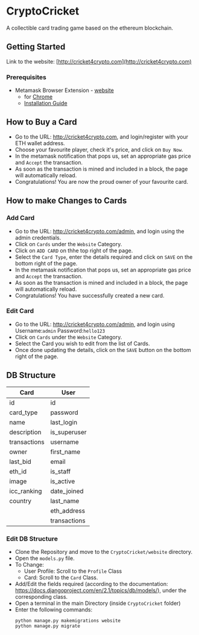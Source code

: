 # CryptoCricket

A collectible card trading game based on the ethereum blockchain.

## Getting Started

Link to the website: [http://cricket4crypto.com](http://cricket4crypto.com)

### Prerequisites

- Metamask Browser Extension \- [website](https://metamask.io/)
  - for [Chrome](https://chrome.google.com/webstore/detail/metamask/nkbihfbeogaeaoehlefnkodbefgpgknn?hl=en)
  - [Installation Guide](https://medium.com/@mail.bahurudeen/setup-a-metamask-ethereum-wallet-and-use-it-to-send-and-receive-ether-4f3b99360e4f)

## How to Buy a Card
* Go to the URL: http://cricket4crypto.com, and login/register with your ETH wallet address.
* Choose your favourite player, check it's price, and click on `Buy Now`.
* In the metamask notification that pops us, set an appropriate gas price and `Accept` the transaction.
* As soon as the transaction is mined and included in a block, the page will automatically reload.
* Congratulations! You are now the proud owner of your favourite card.
  
## How to make Changes to Cards

### Add Card
* Go to the URL: http://cricket4crypto.com/admin, and login using the admin credentials.
* Click on `Cards` under the `Website` Category.
* Click on `ADD CARD` on thhe top right of the page.
* Select the `Card Type`, enter the details required and click on `SAVE` on the bottom right of the page.
* In the metamask notification that pops us, set an appropriate gas price and `Accept` the transaction.
* As soon as the transaction is mined and included in a block, the page will automatically reload.
* Congratulations! You have successfully created a new card.


### Edit Card
* Go to the URL: http://cricket4crypto.com/admin, and login using Username:`admin` Password:`hello123`
* Click on `Cards` under the `Website` Category.
* Select the Card you wish to edit from the list of Cards.
* Once done updating the details, click on the `SAVE` button on the bottom right of the page.

## DB Structure

|  Card 	| User  	|
|---	|---	|
|  id	|  id 	|
|  card_type 	|  password 	|
|   name	|  last_login 	|
|   description	|  is_superuser 	|
|   transactions	|  username 	|
|   owner	|  first_name 	|
|   last_bid	|  email 	|
|   eth_id	|  is_staff 	|
|   image	|   is_active	|
|   icc_ranking	|   date_joined	|
|   country	|   last_name	|
|   	|  eth_address 	|
|   	|  transactions 	|

### Edit DB Structure

* Clone the Repository and move to the `CryptoCricket/website` directory.
* Open the `models.py` file.
* To Change:
  * User Profile: Scroll to the `Profile` Class
  * Card: Scroll to the `Card` Class.
* Add/Edit the fields required (according to the documentation: https://docs.djangoproject.com/en/2.1/topics/db/models/), under the corresponding class.
* Open a terminal in the main Directory (inside `CryptoCricket` folder)
* Enter the following commands:
  ```
  python manage.py makemigrations website
  python manage.py migrate
  ```
